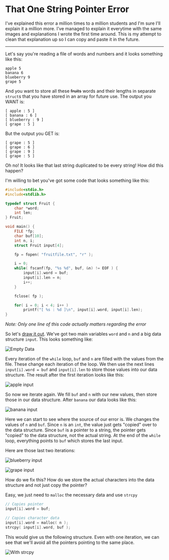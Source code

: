# That One String Pointer Error

I've explained this error a million times to a million students and I'm sure
I'll explain it a million more. I've managed to explain it everytime with the
same images and explanations I wrote the first time around. This is my attempt
to clean that explanation up so I can copy and paste it in the future.

---

Let's say you're reading a file of words and numbers and it looks something like
this:

```
apple 5
banana 6
blueberry 9
grape 5
```

And you want to store all these ~~fruits~~ words and their lengths in separate
`struct`s that you have stored in an array for future use. The output you WANT
is:

```
[ apple : 5 ]
[ banana : 6 ]
[ blueberry : 9 ]
[ grape : 5 ]
```

But the output you GET is:

```
[ grape : 5 ]
[ grape : 6 ]
[ grape : 9 ]
[ grape : 5 ]
```

Oh no! It looks like that last string duplicated to be every string! How did
this happen?

I'm willing to bet you've got some code that looks something like this:

```C
#include<stdio.h>
#include<stdlib.h>

typedef struct Fruit {
	char *word;
	int len;
} Fruit;

void main() {
	FILE *fp;
	char buf[10];
	int n, i;
	struct Fruit input[4];

	fp = fopen( "fruitfile.txt", "r" );

	i = 0;
	while( fscanf(fp, "%s %d", buf, &n) != EOF ) {
		input[i].word = buf;
		input[i].len = n;
		i++;
	}

	fclose( fp );

	for( i = 0; i < 4; i++ )
		printf("[ %s : %d ]\n", input[i].word, input[i].len);
}
```

_Note: Only one line of this code actually matters regarding the error_


So let's [draw it out](visualizingc.html). We've got two main variables `word`
and `n` and a big data structure `input`. This looks something like:

![Empty Data](imgs/stringerrA.png)

Every iteration of the `while` loop, `buf` and `n` are filled with the values
from the file. These change each iteration of the loop. We then use the next
lines `input[i].word = buf` and `input[i].len` to store those values into our
data structure. The result after the first iteration looks like this:

![apple input](imgs/stringerrB.png)

So now we iterate again. We fill `buf` and `n` with our new values, then store
those in our data structure. After `banana` our data looks like this:

![banana input](imgs/stringerrC.png)

Here we can start to see where the source of our error is. We changes the values
of `n` and `buf`. Since `n` is an `int`, the value just gets "copied" over to
the data structure. Since `buf` is a pointer to a string, the pointer gets
"copied" to the data structure, not the actual string. At the end of the `while`
loop, everything points to `buf` which stores the last input.

Here are those last two iterations:

![blueberry input](imgs/stringerrD.png)

![grape input](imgs/stringerrE.png)

How do we fix this? How do we store the actual characters into the data
structure and not just copy the pointer?

Easy, we just need to `malloc` the necessary data and use `strcpy`

```C
// Copies pointer
input[i].word = buf;

// Copies character data
input[i].word = malloc( n );
strcpy( input[i].word, buf );
```

This would give us the following structure. Even with one iteration, we can see
that we'll avoid all the pointers pointing to the same place.

![With strcpy](imgs/stringerrF.png)
